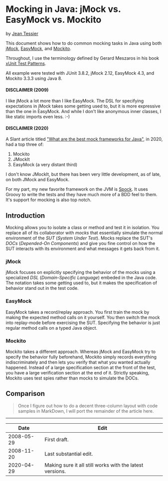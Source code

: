 # Mocking in Java: jMock vs. EasyMock vs. Mockito

by [Jean Tessier](https://jeantessier.com/)

This document shows how to do common mocking tasks in Java using both
[jMock](http://www.jmock.org),
[EasyMock](http://easymock.org),
and [Mockito](http://code.google.com/p/mockito).

Throughout, I use the terminology defined by Gerard Meszaros in his book
[xUnit Test Patterns](http://www.amazon.com/xUnit-Test-Patterns-Refactoring-Addison-Wesley/dp/0131495054/ref%3Dpd%5Fbbs%5Fsr%5F1/104-7143783-6750325?ie%3DUTF8&s%3Dbooks&qid%3D1188541102&sr%3D8-1).

All example were tested with JUnit 3.8.2, jMock 2.12, EasyMock 4.3, and Mockito
3.3.3 using Java 8.

#### DISCLAIMER (2009)

I like jMock a lot more than I like EasyMock.  The DSL for specifying
expectations in jMock takes some getting used to, but it is more expressive
than the one in EasyMock.  And while I don't like anonymous inner classes, I
like static imports even less.  :-)

#### DISCLAIMER (2020)

A Slant article titled
["What are the best mock frameworks for Java"](https://www.slant.co/topics/259/~best-mock-frameworks-for-java),
in 2020, had a top three of:

1. Mockito
1. JMockIt
1. EasyMock (a very distant third)

I don't know JMockIt, but there has been very  little development, as of late,
on both  JMock and EasyMock.

For my part, my new favorite framework on the JVM is [Spock](http://spockframework.org/).
It uses Groovy to write the tests and they have much more of a BDD feel to them.
It's support for mocking is also top notch.

## Introduction

Mocking allows you to isolate a class or method and test it in isolation.  You
replace all of its collaborator with _mocks_ that essentially simulate the
normal environment of the _SUT_ (_System Under Test_).  Mocks replace the SUT's
_DOCs_ (_Depended-On Components_) and give you fine control on how the SUT
interacts with its environment and what messages it gets back from it.

### jMock

jMock focuses on explicitly specifying the behavior of the mocks using a
specialized _DSL_ (_Domain-Specific Language_) embeded in the Java code.  The
notation takes some getting used to, but it makes the specification of behavior
stand out in the test code.

### EasyMock

EasyMock takes a record/replay approach.  You first train the mock by making
the expected method calls on it yourself.  You then switch the mock into
replay-mode before exercising the SUT.  Specifying the behavior is just regular
method calls on a typed Java object.

### Mockito

Mockito takes a different approach.  Whereas jMock and EasyMock try to specify
the behavior fully beforehand, Mockito simply records everything
indiscriminately and then lets you verify that what you wanted actually
happened.  Instead of a large specification section at the front of the test,
you have a large verification section at the end of it.  Strictly speaking,
Mockito uses test spies rather than mocks to simulate the DOCs.

## Comparison

> Once I figure out how to do a decent three-column layout with code samples in
> MarkDown, I will port the remainder of the article here.

----

Date | Edit
---- | ----
2008-05-29 | First draft.
2008-11-20 | Last substantial edit.
2020-04-29 | Making sure it all still works with the latest versions.
